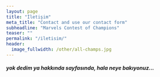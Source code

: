 ```yaml
---
layout: page
title: "İletişim"
meta_title: "Contact and use our contact form"
subheadline: "Marvels Contest of Champions"
teaser: ""
permalink: "/iletisim/"
header:
  image_fullwidth: /other/all-champs.jpg
---
```



##### yok dedim ya hakkında sayfasında, hala neye bakıyonuz...